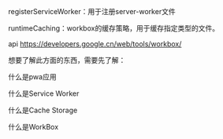 registerServiceWorker：用于注册server-worker文件

runtimeCaching：workbox的缓存策略，用于缓存指定类型的文件。

api https://developers.google.cn/web/tools/workbox/

想要了解此方面的东西，需要先了解：

什么是pwa应用

什么是Service Worker

什么是Cache Storage

什么是WorkBox